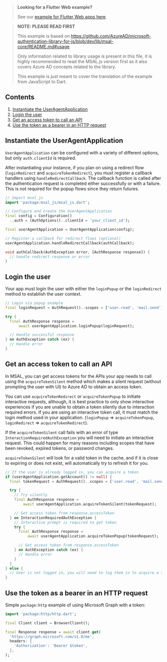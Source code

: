 > **Looking for a Flutter Web example?**
> 
> See our [example for Flutter Web apps here](https://github.com/milestonetg/msal-js-dart/blob/master/example/flutter_web_example.md).

> **NOTE: PLEASE READ FIRST**
>
> This example is based on https://github.com/AzureAD/microsoft-authentication-library-for-js/blob/dev/lib/msal-core/README.md#usage.
> 
> Only information related to library usage is present in this file, it is 
> highly recommended to read the MSAL.js version first as it also covers Azure 
> AD concepts related to the library.
>
> This example is just meant to cover the translation of the example from
> JavaScript to Dart.

## Contents
1. [Instantiate the UserAgentApplication](#instantiate-the-useragentapplication)
2. [Login the user](#login-the-user)
3. [Get an access token to call an API](#get-an-access-token-to-call-an-api)
4. [Use the token as a bearer in an HTTP request](#use-the-token-as-a-bearer-in-an-http-request)

## Instantiate the UserAgentApplication
`UserAgentApplication` can be configured with a variety of different options, but only `auth.clientId` is required.

After instantiating your instance, if you plan on using a redirect flow (`loginRedirect` and `acquireTokenRedirect`), you must register a callback handlers using `handleRedirectCallback`. The callback function is called after the authentication request is completed either successfully or with a failure. This is not required for the popup flows since they return futures.

```dart
// Import msal_js
import 'package:msal_js/msal_js.dart';

// Configure and create the UserAgentApplication
final config = Configuration()
  ..auth = (AuthOptions()..clientId = 'your_client_id');

final userAgentApplication = UserAgentApplication(config);

// Register a callback for redirect flows (optional)
userAgentApplication.handleRedirectCallback(authCallback);

void authCallback(AuthException error, [AuthResponse response]) {
  // handle redirect response or error
}
```

## Login the user
Your app must login the user with either the `loginPopup` or the `loginRedirect` method to establish the user context.

```dart
// Login via popup example
final loginRequest = AuthRequest()..scopes = ['user.read', 'mail.send'];

try {
  final AuthResponse response =
      await userAgentApplication.loginPopup(loginRequest);

  // Handle successful response
} on AuthException catch (ex) {
  // Handle error
}
```

## Get an access token to call an API
In MSAL, you can get access tokens for the APIs your app needs to call using the `acquireTokenSilent` method which makes a silent request (without prompting the user with UI) to Azure AD to obtain an access token.

You can use `acquireTokenRedirect` or `acquireTokenPopup` to initiate interactive requests, although, it is best practice to only show interactive experiences if you are unable to obtain a token silently due to interaction required errors. If you are using an interactive token call, it must match the login method used in your application. (`loginPopup` => `acquireTokenPopup`, `loginRedirect` => `acquireTokenRedirect`).

If the `acquireTokenSilent` call fails with an error of type `InteractionRequiredAuthException` you will need to initiate an interactive request. This could happen for many reasons including scopes that have been revoked, expired tokens, or password changes.

`acquireTokenSilent` will look for a valid token in the cache, and if it is close to expiring or does not exist, will automatically try to refresh it for you.

```dart
// If the user is already logged in, you can acquire a token
if (userAgentApplication.getAccount() != null) {
  final tokenRequest = AuthRequest()..scopes = ['user.read', 'mail.send'];

  try {
    // Try silently
    final AuthResponse response =
        await userAgentApplication.acquireTokenSilent(tokenRequest);

    // Get access token from response.accessToken
  } on InteractionRequiredAuthException {
    // Interactive prompt is required to get token
    try {
      final AuthResponse response =
          await userAgentApplication.acquireTokenPopup(tokenRequest);

      // Get access token from response.accessToken
    } on AuthException catch (ex) {
      // Handle error
    }
  }
} else {
  // User is not logged in, you will need to log them in to acquire a token
}
```

## Use the token as a bearer in an HTTP request

Simple `package:http` example of using Microsoft Graph with a token:

```dart
import 'package:http/http.dart';

final Client client = BrowserClient();

final Response response = await client.get(
  'https://graph.microsoft.com/v1.0/me',
  headers: {
    'Authorization': 'Bearer $token',
  },
);
```
